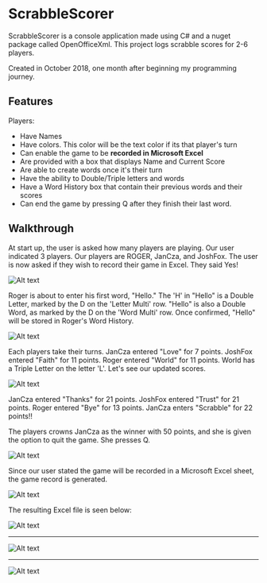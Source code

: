 # ScrabbleScorer

ScrabbleScorer is a console application made using C# and a nuget package called OpenOfficeXml.
This project logs scrabble scores for 2-6 players.

Created in October 2018, one month after beginning my programming journey.

## Features

Players:
  - Have Names
  - Have colors. This color will be the text color if its that player's turn
  - Can enable the game to be **recorded in Microsoft Excel**
  - Are provided with a box that displays Name and Current Score
  - Are able to create words once it's their turn
  - Have the ability to Double/Triple letters and words
  - Have a Word History box that contain their previous words and their scores
  - Can end the game by pressing Q after they finish their last word.

## Walkthrough

At start up, the user is asked how many players are playing. Our user indicated 3 players.
Our players are ROGER, JanCza, and JoshFox. The user is now asked if they wish to record their game in Excel. They said Yes!

![Alt text](/ScrabbleScorerV1.1.0/screenshots/RecordInExcelPrompt.png?raw=true "RecordInExcelPrompt")

Roger is about to enter his first word, "Hello." The 'H' in "Hello" is a Double Letter, marked by the D on the 'Letter Multi' row.
"Hello" is also a Double Word, as marked by the D on the 'Word Multi' row.
Once confirmed, "Hello" will be stored in Roger's Word History.

![Alt text](/ScrabbleScorerV1.1.0/screenshots/FirstCompleted.png?raw=true "FirstCompleted")

Each players take their turns. 
JanCza entered "Love" for 7 points.
JoshFox entered "Faith" for 11 points.
Roger entered "World" for 11 points. World has a Triple Letter on the letter 'L'.
Let's see our updated scores.

![Alt text](/ScrabbleScorerV1.1.0/screenshots/SecondWord.png?raw=true "SecondWord")

JanCza entered "Thanks" for 21 points.
JoshFox entered "Trust" for 21 points.
Roger entered "Bye" for 13 points.
JanCza enters "Scrabble" for 22 points!!

The players crowns JanCza as the winner with 50 points, and she is given the option to quit the game. She presses Q.

![Alt text](/ScrabbleScorerV1.1.0/screenshots/FinishGame.png?raw=true "FinishGame")

Since our user stated the game will be recorded in a Microsoft Excel sheet, the game record is generated.

![Alt text](/ScrabbleScorerV1.1.0/screenshots/ClosingScreen.png?raw=true "ClosingScreen")

The resulting Excel file is seen below:

![Alt text](/ScrabbleScorerV1.1.0/screenshots/ExcelLocation.png?raw=true "ExcelLocation")

---

![Alt text](/ScrabbleScorerV1.1.0/screenshots/ExcelSample1.png?raw=true "ExcelSample1")

---

![Alt text](/ScrabbleScorerV1.1.0/screenshots/ExcelSample2.png?raw=true "ExcelSample2")





